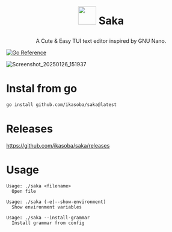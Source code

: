 <h1><p align=center><img width=48 height=48 src="https://github.com/user-attachments/assets/d3a2e249-05f5-4857-9d1b-0ff2745f08ca" /> Saka</p></h1>
<p align=center>
A Cute & Easy TUI text editor inspired by GNU Nano.

<a href="https://pkg.go.dev/github.com/ikasoba/saka"><img src="https://pkg.go.dev/badge/github.com/ikasoba/saka.svg" alt="Go Reference"></a>

![Screenshot_20250126_151937](https://github.com/user-attachments/assets/6f18a0ba-885e-433b-a80b-2c265ab4f5d1)
</p>

# Instal from go
```sh
go install github.com/ikasoba/saka@latest
```

# Releases

https://github.com/ikasoba/saka/releases

# Usage

```
Usage: ./saka <filename>
  Open file

Usage: ./saka (-e|--show-environment)
  Show environment variables

Usage: ./saka --install-grammar
  Install grammar from config
```
